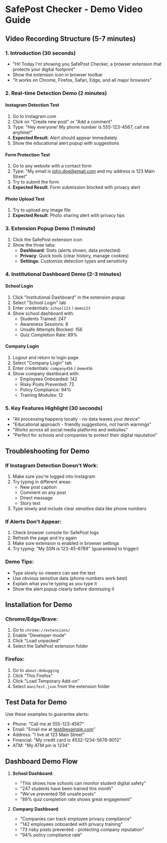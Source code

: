 # SafePost Checker - Demo Video Guide

## Video Recording Structure (5-7 minutes)

### 1. Introduction (30 seconds)
- "Hi! Today I'm showing you SafePost Checker, a browser extension that protects your digital footprint"
- Show the extension icon in browser toolbar
- "It works on Chrome, Firefox, Safari, Edge, and all major browsers"

### 2. Real-time Detection Demo (2 minutes)

#### Instagram Detection Test
1. Go to Instagram.com
2. Click on "Create new post" or "Add a comment"
3. Type: "Hey everyone! My phone number is 555-123-4567, call me anytime!"
4. **Expected Result**: Alert should appear immediately
5. Show the educational alert popup with suggestions

#### Form Protection Test
1. Go to any website with a contact form
2. Type: "My email is john.doe@email.com and my address is 123 Main Street"
3. Try to submit the form
4. **Expected Result**: Form submission blocked with privacy alert

#### Photo Upload Test
1. Try to upload any image file
2. **Expected Result**: Photo sharing alert with privacy tips

### 3. Extension Popup Demo (1 minute)
1. Click the SafePost extension icon
2. Show the three tabs:
   - **Dashboard**: Stats (alerts shown, data protected)
   - **Privacy**: Quick tools (clear history, manage cookies)
   - **Settings**: Customize detection types and sensitivity

### 4. Institutional Dashboard Demo (2-3 minutes)

#### School Login
1. Click "Institutional Dashboard" in the extension popup
2. Select "School Login" tab
3. Enter credentials: `school123` / `demo123`
4. Show school dashboard with:
   - Students Trained: 247
   - Awareness Sessions: 8
   - Unsafe Attempts Blocked: 156
   - Quiz Completion Rate: 89%

#### Company Login
1. Logout and return to login page
2. Select "Company Login" tab
3. Enter credentials: `company456` / `demo456`
4. Show company dashboard with:
   - Employees Onboarded: 142
   - Risky Posts Prevented: 73
   - Policy Compliance: 94%
   - Training Modules: 12

### 5. Key Features Highlight (30 seconds)
- "All processing happens locally - no data leaves your device"
- "Educational approach - friendly suggestions, not harsh warnings"
- "Works across all social media platforms and websites"
- "Perfect for schools and companies to protect their digital reputation"

## Troubleshooting for Demo

### If Instagram Detection Doesn't Work:
1. Make sure you're logged into Instagram
2. Try typing in different areas:
   - New post caption
   - Comment on any post
   - Direct message
   - Story text
3. Type slowly and include clear sensitive data like phone numbers

### If Alerts Don't Appear:
1. Check browser console for SafePost logs
2. Refresh the page and try again
3. Make sure extension is enabled in browser settings
4. Try typing: "My SSN is 123-45-6789" (guaranteed to trigger)

### Demo Tips:
- Type slowly so viewers can see the text
- Use obvious sensitive data (phone numbers work best)
- Explain what you're typing as you type it
- Show the alert popup clearly before dismissing it

## Installation for Demo

### Chrome/Edge/Brave:
1. Go to `chrome://extensions/`
2. Enable "Developer mode"
3. Click "Load unpacked"
4. Select the SafePost extension folder

### Firefox:
1. Go to `about:debugging`
2. Click "This Firefox"
3. Click "Load Temporary Add-on"
4. Select `manifest.json` from the extension folder

## Test Data for Demo

Use these examples to guarantee alerts:
- Phone: "Call me at 555-123-4567"
- Email: "Email me at test@example.com"
- Address: "I live at 123 Main Street"
- Financial: "My credit card is 4532-1234-5678-9012"
- ATM: "My ATM pin is 1234"

## Dashboard Demo Flow

1. **School Dashboard**:
   - "This shows how schools can monitor student digital safety"
   - "247 students have been trained this month"
   - "We've prevented 156 unsafe posts"
   - "89% quiz completion rate shows great engagement"

2. **Company Dashboard**:
   - "Companies can track employee privacy compliance"
   - "142 employees onboarded with privacy training"
   - "73 risky posts prevented - protecting company reputation"
   - "94% policy compliance rate"